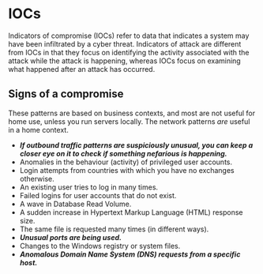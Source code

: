 # IOCs

Indicators of compromise (IOCs) refer to data that indicates a system may have been infiltrated by a cyber threat. Indicators of attack are different from IOCs in that they focus on identifying the activity associated with the attack while the attack is happening, whereas IOCs focus on examining what happened after an attack has occurred.

## Signs of a compromise

These patterns are based on business contexts, and most are not useful for home use, unless you run servers locally. The network patterns *are* useful in a home context.

* ***If outbound traffic patterns are suspiciously unusual, you can keep a closer eye on it to check if something nefarious is happening.***
* Anomalies in the behaviour (activity) of privileged user accounts.
* Login attempts from countries with which you have no exchanges otherwise.
* An existing user tries to log in many times.
* Failed logins for user accounts that do not exist.
* A wave in Database Read Volume.
* A sudden increase in Hypertext Markup Language (HTML) response size.
* The same file is requested many times (in different ways).
* ***Unusual ports are being used.***
* Changes to the Windows registry or system files.
* ***Anomalous Domain Name System (DNS) requests from a specific host.***
